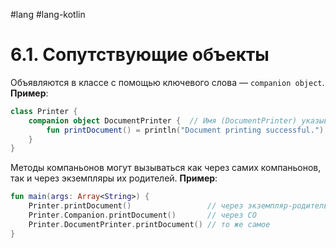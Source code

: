 #lang #lang-kotlin

# 6.1. Сопутствующие объекты

Объявляются в классе с помощью ключевого слова — `companion object`.
**Пример**:

```kotlin
class Printer {
    companion object DocumentPrinter {  // Имя (DocumentPrinter) указывать не обязательно (вызов будет через .Companion)
        fun printDocument() = println("Document printing successful.")
    }
}
```

Методы компаньонов могут вызываться как через самих компаньонов, так и через экземпляры их родителей.
**Пример**:

```kotlin
fun main(args: Array<String>) {
    Printer.printDocument()                 // через экземпляр-родитель
    Printer.Companion.printDocument()       // через СО
    Printer.DocumentPrinter.printDocument() // то же самое
}
```
